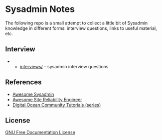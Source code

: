 # Sysadmin Notes

The following repo is a small attempt to collect a little bit of Sysadmin knowledge in different forms: interview questions, links to useful material, etc.

## Interview

- * [interviews/](interviews/) – sysadmin interview questions

## References

- [Awesome Sysadmin](https://github.com/kahun/awesome-sysadmin)
- [Awesome Site Reliability Engineer](https://github.com/dastergon/awesome-sre)
- [Digital Ocean Community Tutorials (series)](https://www.digitalocean.com/community/tutorials?primary_filter=series)

## License

[GNU Free Documentation License](https://www.gnu.org/licenses/fdl-1.3.html)
